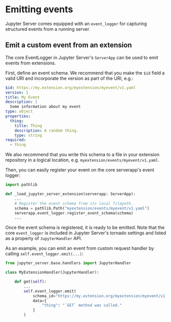 # Emitting events

Jupyter Server comes equipped with an `event_logger` for capturing structured events from a running server.

## Emit a custom event from an extension

The core EventLogger in Jupyter Server's `ServerApp` can be used to emit events from extensions.

First, define an event schema. We recommend that you make the `$id` field
a valid URI and incorporate the version as part of the URI, e.g.:

```yaml
$id: https://my.extension.org/myextension/myevent/v1.yaml
version: 1
title: My Event
description: |
  Some information about my event
type: object
properties:
  thing:
    title: Thing
    description: A random thing.
    type: string
required:
  - thing
```

We also recommend that you write this schema to a file in your extension repository in a logical location, e.g. `myextension/events/myevent/v1.yaml`.

Then, you can easily register your event on the core serverapp's event logger:

```python
import pathlib

def _load_jupyter_server_extension(serverapp: ServerApp):
    ...
    # Register the event schema from its local filepath.
    schema = pathlib.Path("myextension/events/myevent/v1.yaml")
    serverapp.event_logger.register_event_schema(schema)
    ...
```

Once the event schema is registered, it is ready to be emitted. Note that the core `event_logger` is included in Jupyter Server's tornado settings and listed as a property of `JupyterHandler` API.

As an example, you can emit an event from custom request handler by calling `self.event_logger.emit(...)`:

```python
from jupyter_server.base.handlers import JupyterHandler

class MyExtensionHandler(JupyterHandler):

    def get(self):
        ...
        self.event_logger.emit(
            schema_id="https://my.extension.org/myextension/myevent/v1.yaml",
            data={
                "thing": "`GET` method was called."
            }
        )
```

